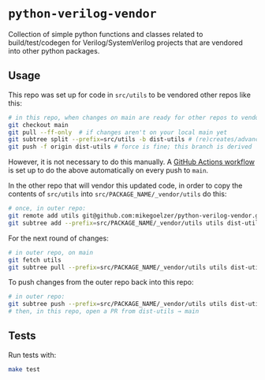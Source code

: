 # `python-verilog-vendor`

Collection of simple python functions and classes related to build/test/codegen for Verilog/SystemVerilog projects that are vendored into other python packages.

## Usage

This repo was set up for code in `src/utils` to be vendored other repos like this:

```sh
# in this repo, when changes on main are ready for other repos to vendor
git checkout main
git pull --ff-only  # if changes aren't on your local main yet
git subtree split --prefix=src/utils -b dist-utils # (re)creates/advances the split branch
git push -f origin dist-utils # force is fine; this branch is derived
```

However, it is not necessary to do this manually. A [GitHub Actions workflow](.github/workflows/update-dist-utils.yml) is set up to do the above automatically on every push to `main`.

In the other repo that will vendor this updated code, in order to copy the contents of `src/utils` into `src/PACKAGE_NAME/_vendor/utils` do this:

```sh
# once, in outer repo:
git remote add utils git@github.com:mikegoelzer/python-verilog-vendor.git
git subtree add --prefix=src/PACKAGE_NAME/_vendor/utils utils dist-utils --squash
```

For the next round of changes:

```sh
# in outer repo, on main
git fetch utils
git subtree pull --prefix=src/PACKAGE_NAME/_vendor/utils utils dist-utils --squash
```

To push changes from the outer repo back into this repo:

```sh
# in outer repo:
git subtree push --prefix=src/PACKAGE_NAME/_vendor/utils utils dist-utils
# then, in this repo, open a PR from dist-utils → main
```

## Tests

Run tests with:

```sh
make test
```
